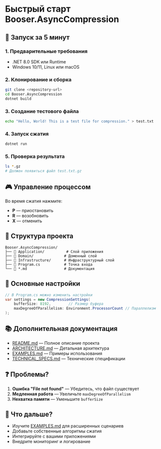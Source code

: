# Быстрый старт Booser.AsyncCompression

## 🚀 Запуск за 5 минут

### 1. Предварительные требования
- .NET 8.0 SDK или Runtime
- Windows 10/11, Linux или macOS

### 2. Клонирование и сборка
```bash
git clone <repository-url>
cd Booser.AsyncCompression
dotnet build
```

### 3. Создание тестового файла
```bash
echo "Hello, World! This is a test file for compression." > test.txt
```

### 4. Запуск сжатия
```bash
dotnet run
```

### 5. Проверка результата
```bash
ls *.gz
# Должен появиться файл test.txt.gz
```

## 🎮 Управление процессом

Во время сжатия нажмите:
- **P** — приостановить
- **R** — возобновить  
- **X** — отменить

## 📁 Структура проекта

```
Booser.AsyncCompression/
├── 📁 Application/          # Слой приложения
├── 📁 Domain/              # Доменный слой
├── 📁 Infrastructure/      # Инфраструктурный слой
├── 📄 Program.cs           # Точка входа
└── 📄 *.md                 # Документация
```

## 🔧 Основные настройки

```csharp
// В Program.cs можно изменить настройки
var settings = new CompressionSettings(
    bufferSize: 8192,        // Размер буфера
    maxDegreeOfParallelism: Environment.ProcessorCount // Параллелизм
);
```

## 📚 Дополнительная документация

- [README.md](README.md) — Полное описание проекта
- [ARCHITECTURE.md](ARCHITECTURE.md) — Детальная архитектура
- [EXAMPLES.md](EXAMPLES.md) — Примеры использования
- [TECHNICAL_SPECS.md](TECHNICAL_SPECS.md) — Технические спецификации

## ❓ Проблемы?

1. **Ошибка "File not found"** — Убедитесь, что файл существует
2. **Медленная работа** — Увеличьте `maxDegreeOfParallelism`
3. **Нехватка памяти** — Уменьшите `bufferSize`

## 🎯 Что дальше?

- Изучите [EXAMPLES.md](EXAMPLES.md) для расширенных сценариев
- Добавьте собственные алгоритмы сжатия
- Интегрируйте с вашими приложениями
- Внедрите мониторинг и логирование
